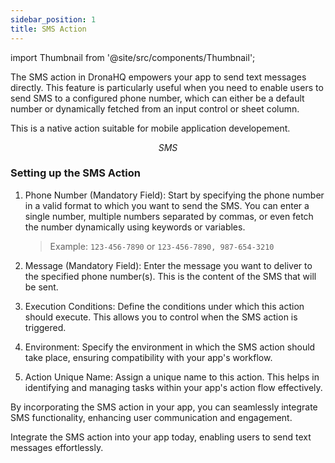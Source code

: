 ```yaml
---
sidebar_position: 1
title: SMS Action
---
```


import Thumbnail from '@site/src/components/Thumbnail';


The SMS action in DronaHQ empowers your app to send text messages directly. This feature is particularly useful when you need to enable users to send SMS to a configured phone number, which can either be a default number or dynamically fetched from an input control or sheet column.

This is a native action suitable for mobile application developement.

<figure>
<Thumbnail src="/img/reference/actionflow-blocks/sms/sms.png" alt="SMS" />
<figcaption align='center'><i>SMS</i></figcaption>
</figure>

### Setting up the SMS Action

<figure>
<Thumbnail src="/img/reference/actionflow-blocks/sms/feild.jpeg" alt="SMS" />
</figure>

1. Phone Number (Mandatory Field): Start by specifying the phone number in a valid format to which you want to send the SMS. You can enter a single number, multiple numbers separated by commas, or even fetch the number dynamically using keywords or variables.

   > Example: `123-456-7890` or `123-456-7890, 987-654-3210`

2. Message (Mandatory Field): Enter the message you want to deliver to the specified phone number(s). This is the content of the SMS that will be sent.

3. Execution Conditions: Define the conditions under which this action should execute. This allows you to control when the SMS action is triggered.

4. Environment: Specify the environment in which the SMS action should take place, ensuring compatibility with your app's workflow.

5. Action Unique Name: Assign a unique name to this action. This helps in identifying and managing tasks within your app's action flow effectively.

By incorporating the SMS action in your app, you can seamlessly integrate SMS functionality, enhancing user communication and engagement.

Integrate the SMS action into your app today, enabling users to send text messages effortlessly.
